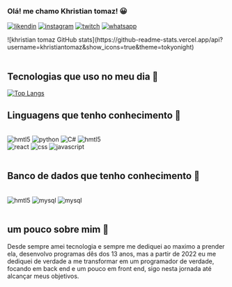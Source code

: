
### Olá! me chamo Khristian tomaz! 😀
 
 [![likendin](https://img.shields.io/badge/LinkedIn-0077B5?style=for-the-badge&logo=linkedin&logoColor=white)](https://www.linkedin.com/in/khristian-tomaz/)  [![instagram](https://img.shields.io/badge/Instagram-E4405F?style=for-the-badge&logo=instagram&logoColor=white)](https://www.instagram.com/iluzinh0/)  [![twitch](https://img.shields.io/badge/Twitch-9146FF?style=for-the-badge&logo=twitch&logoColor=white)](https://www.twitch.tv/iluzinh0) [![whatsapp](https://img.shields.io/badge/WhatsApp-25D366?style=for-the-badge&logo=whatsapp&logoColor=white)](https://contate.me/khristiantomaz)
 
 <div>
 ![khristian tomaz GitHub stats](https://github-readme-stats.vercel.app/api?username=khristiantomaz&show_icons=true&theme=tokyonight)
 </div><br/>

 ## Tecnologias que uso no meu dia 📖

[![Top Langs](https://github-readme-stats.vercel.app/api/top-langs/?username=khristiantomaz&hide_progress=true)](https://github.com/anuraghazra/github-readme-stats)

 ## Linguagens que tenho conhecimento 🧠
 <div style="display: inline_block"><br/>
 <img algin="center" alt="hmtl5" src="https://img.shields.io/badge/.NET-5C2D91?style=for-the-badge&logo=.net&logoColor=white">
  <img algin="center" alt="python" src="https://img.shields.io/badge/Python-3776AB?style=for-the-badge&logo=python&logoColor=white">
  <img algin="center" alt="C#" src="https://img.shields.io/badge/C%23-239120?style=for-the-badge&logo=c-sharp&logoColor=white">
  <img algin="center" alt="hmtl5" src="https://img.shields.io/badge/HTML5-E34F26?style=for-the-badge&logo=html5&logoColor=white">
  <div><img algin="center" alt="react" src="https://img.shields.io/badge/React-20232A?style=for-the-badge&logo=react&logoColor=61DAFB">
  <img algin="center" alt="css" src="https://img.shields.io/badge/CSS-239120?&style=for-the-badge&logo=css3&logoColor=white">
  <img algin="center" alt="javascript" src="https://img.shields.io/badge/JavaScript-F7DF1E?style=for-the-badge&logo=javascript&logoColor=black">
 </div><br/>

 ## Banco de dados que tenho conhecimento 🏦

 <div style="display: inline_block"><br/>
  <img algin="center" alt="hmtl5" src="https://img.shields.io/badge/SQLite-07405E?style=for-the-badge&logo=sqlite&logoColor=white">
  <img algin="center" alt="mysql" src="https://img.shields.io/badge/MySQL-005C84?style=for-the-badge&logo=mysql&logoColor=white">
  <img algin="center" alt="mysql" src="https://img.shields.io/badge/Oracle-F80000?style=for-the-badge&logo=Oracle&logoColor=white">
  <img>
 </div><br/>

## um pouco sobre mim 🙂
Desde sempre amei tecnologia e sempre me dediquei ao maximo a prender ela, desenvolvo programas dês dos 13 anos, mas a partir de 2022 eu me dediquei de verdade a me transformar em um programador de verdade, focando em back end e um pouco em front end, sigo nesta jornada até alcançar meus objetivos.
